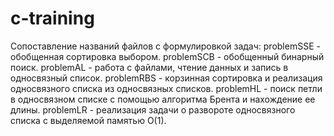 # c-training
Сопоставление названий файлов с формулировкой задач:
problemSSE - обобщенная сортировка выбором.
problemSCB - обобщенный бинарный поиск.
problemAL - работа с файлами, чтение данных и запись в односвязный список.
problemRBS - корзинная сортировка и реализация односвязного списка из односвязных списков.
problemHL - поиск петли в односвязном списке с помощью алгоритма Брента и нахождение ее длины.
problemLR - реализация задачи о развороте односвязного списка с выделяемой памятью O(1).
